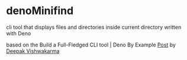 # denoMinifind
cli tool that displays files and directories inside current directory written with Deno

based on the Build a Full-Fledged CLI tool | Deno By Example [Post](https://levelup.gitconnected.com/build-a-cli-tool-deno-by-example-79d39f25eb0a) by [Deepak Vishwakarma](https://deepak-v.medium.com/)
